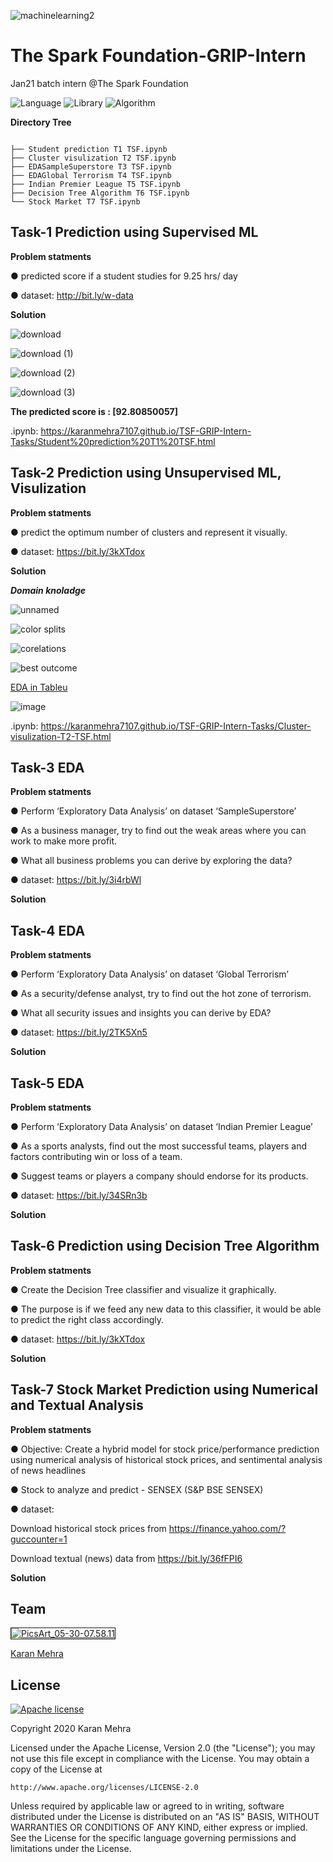 ![machinelearning2](https://user-images.githubusercontent.com/62024355/104131111-591bdf80-539a-11eb-98c1-c700fefd505f.jpg)


# The Spark Foundation-GRIP-Intern
Jan21 batch intern @The Spark Foundation

![Language](https://img.shields.io/badge/Library-Python-Blue.svg) ![Library](https://img.shields.io/badge/Scrypt-Pandas-Orange.svg) ![Algorithm](https://img.shields.io/badge/code-ML-purple.svg)  

__Directory Tree__ 

```
 
├── Student prediction T1 TSF.ipynb
├── Cluster visulization T2 TSF.ipynb
├── EDASampleSuperstore T3 TSF.ipynb
├── EDAGlobal Terrorism T4 TSF.ipynb
├── Indian Premier League T5 TSF.ipynb
├── Decision Tree Algorithm T6 TSF.ipynb
└── Stock Market T7 TSF.ipynb

```



##  Task-1 Prediction using Supervised ML


__Problem statments__

● predicted score if a student studies for 9.25 hrs/ day

● dataset: http://bit.ly/w-data


__Solution__

![download](https://user-images.githubusercontent.com/62024355/103677864-d6b1ab00-4fa8-11eb-96fb-b7163c400072.png)

![download (1)](https://user-images.githubusercontent.com/62024355/103677852-d4e7e780-4fa8-11eb-9c38-ef5fb1b568e0.png)

![download (2)](https://user-images.githubusercontent.com/62024355/103677857-d6191480-4fa8-11eb-99a7-f81db8595cf1.png)

![download (3)](https://user-images.githubusercontent.com/62024355/103677861-d6b1ab00-4fa8-11eb-8965-be28089a1e62.png)


__The predicted score is : [92.80850057]__

.ipynb: https://karanmehra7107.github.io/TSF-GRIP-Intern-Tasks/Student%20prediction%20T1%20TSF.html


##  Task-2 Prediction using Unsupervised ML, Visulization


__Problem statments__

● predict the optimum number of clusters and represent it visually.

● dataset: https://bit.ly/3kXTdox


__Solution__


___Domain knoladge___


![unnamed](https://user-images.githubusercontent.com/62024355/103168620-c556f900-485a-11eb-8a91-73a34d0aac59.png)


![color splits](https://user-images.githubusercontent.com/62024355/101923878-f518c680-3bf5-11eb-9e7a-7bb75ab62a51.png)


![corelations](https://user-images.githubusercontent.com/62024355/101923902-fd710180-3bf5-11eb-9a1d-79b6b4b0cf03.png)


![best outcome](https://user-images.githubusercontent.com/62024355/101923917-02ce4c00-3bf6-11eb-9d28-fb480d25693d.png)


[EDA in Tableu](https://public.tableau.com/profile/karan6916#!/vizhome/Book1_16076268942200/Dashboard1?publish=yes)


![image](https://user-images.githubusercontent.com/62024355/103680965-e7642000-4fac-11eb-8771-a09a2f84dd56.png)


.ipynb: https://karanmehra7107.github.io/TSF-GRIP-Intern-Tasks/Cluster-visulization-T2-TSF.html

##  Task-3 EDA


__Problem statments__

● Perform ‘Exploratory Data Analysis’ on dataset ‘SampleSuperstore’

● As a business manager, try to find out the weak areas where you can work to make more profit.

● What all business problems you can derive by exploring the data?

● dataset: https://bit.ly/3i4rbWl

__Solution__


##  Task-4 EDA


__Problem statments__

● Perform ‘Exploratory Data Analysis’ on dataset ‘Global Terrorism’

● As a security/defense analyst, try to find out the hot zone of terrorism.

● What all security issues and insights you can derive by EDA?

● dataset: https://bit.ly/2TK5Xn5

__Solution__


##  Task-5 EDA

__Problem statments__

● Perform ‘Exploratory Data Analysis’ on dataset ‘Indian Premier League’

● As a sports analysts, find out the most successful teams, players and factors contributing win or loss of a team.

● Suggest teams or players a company should endorse for its products.

● dataset: https://bit.ly/34SRn3b

__Solution__


##  Task-6 Prediction using Decision Tree Algorithm

__Problem statments__

● Create the Decision Tree classifier and visualize it graphically.

● The purpose is if we feed any new data to this classifier, it would be able to predict the right class accordingly.

● dataset: https://bit.ly/3kXTdox

__Solution__



##  Task-7 Stock Market Prediction using Numerical and Textual Analysis


__Problem statments__

● Objective: Create a hybrid model for stock price/performance prediction using numerical analysis of historical stock prices, and sentimental analysis of news headlines

● Stock to analyze and predict - SENSEX (S&P BSE SENSEX)

● dataset: 

Download historical stock prices from https://finance.yahoo.com/?guccounter=1

Download textual (news) data from https://bit.ly/36fFPI6

__Solution__







## Team
<a href="https://imgbb.com/"><img src="https://i.ibb.co/Fs4h7fZ/Pics-Art-05-30-07-58-11.jpg" alt="PicsArt_05-30-07.58.11" border="1">

[Karan Mehra](https://karanmehra7107.github.io/My-Portfolio/index.html)

## License
[![Apache license](https://img.shields.io/badge/license-apache-blue?style=for-the-badge&logo=appveyor)](http://www.apache.org/licenses/LICENSE-2.0e)

Copyright 2020 Karan Mehra

Licensed under the Apache License, Version 2.0 (the "License");
you may not use this file except in compliance with the License.
You may obtain a copy of the License at

    http://www.apache.org/licenses/LICENSE-2.0

Unless required by applicable law or agreed to in writing, software
distributed under the License is distributed on an "AS IS" BASIS,
WITHOUT WARRANTIES OR CONDITIONS OF ANY KIND, either express or implied.
See the License for the specific language governing permissions and
limitations under the License.




